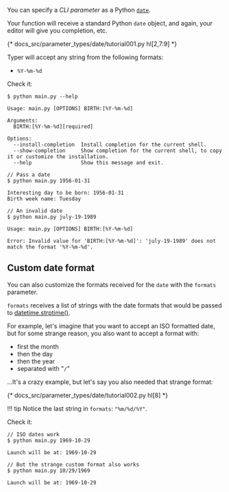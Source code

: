 You can specify a *CLI parameter* as a Python <a href="https://docs.python.org/3/library/datetime.html" class="external-link" target="_blank">`date`</a>.

Your function will receive a standard Python `date` object, and again, your editor will give you completion, etc.

{* docs_src/parameter_types/date/tutorial001.py hl[2,7:9] *}

Typer will accept any string from the following formats:

* `%Y-%m-%d`

Check it:

<div class="termy">

```console
$ python main.py --help

Usage: main.py [OPTIONS] BIRTH:[%Y-%m-%d]

Arguments:
  BIRTH:[%Y-%m-%d][required]

Options:
  --install-completion  Install completion for the current shell.
  --show-completion     Show completion for the current shell, to copy it or customize the installation.
  --help                Show this message and exit.

// Pass a date
$ python main.py 1956-01-31

Interesting day to be born: 1956-01-31
Birth week name: Tuesday

// An invalid date
$ python main.py july-19-1989

Usage: main.py [OPTIONS] BIRTH:[%Y-%m-%d]

Error: Invalid value for 'BIRTH:[%Y-%m-%d]': 'july-19-1989' does not match the format '%Y-%m-%d'.
```

</div>

## Custom date format

You can also customize the formats received for the `date` with the `formats` parameter.

`formats` receives a list of strings with the date formats that would be passed to <a href="https://docs.python.org/3/library/datetime.html#datetime.date.strftime" class="external-link" target="_blank">datetime.strptime()</a>.

For example, let's imagine that you want to accept an ISO formatted date, but for some strange reason, you also want to accept a format with:

* first the month
* then the day
* then the year
* separated with "`/`"

...It's a crazy example, but let's say you also needed that strange format:

{* docs_src/parameter_types/date/tutorial002.py hl[8] *}

!!! tip
    Notice the last string in `formats`: `"%m/%d/%Y"`.

Check it:

<div class="termy">

```console
// ISO dates work
$ python main.py 1969-10-29

Launch will be at: 1969-10-29

// But the strange custom format also works
$ python main.py 10/29/1969

Launch will be at: 1969-10-29
```

</div>
